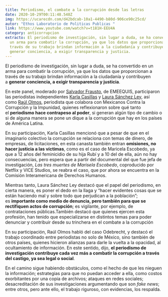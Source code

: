 ```yaml
---
title: Periodismo, el combate a la corrupción desde las letras
date: 2020-10-29T00:11:48.548Z
img: https://ucarecdn.com/d42bdcab-10a1-4490-b80d-906ce90c25cd/
autor: "Ethos Laboratorio de Politicas Publicas "
link: https://www.youtube.com/watch?v=t181H-EEU4A
category: anticorrupcion
extracto: El periodismo de investigación, sin lugar a duda, se ha convertido en
  un arma para combatir la corrupción, ya que los datos que proporcionan a
  través de su trabajo brindan información a la ciudadanía y contribuyen a
  generar conciencia, a exigir transparencia y justicia.
---
```

El periodismo de investigación, sin lugar a duda, se ha convertido en un arma para combatir la corrupción, ya que los datos que proporcionan a través de su trabajo brindan información a la ciudadanía y contribuyen a **generar conciencia, a exigir transparencia y justicia**.

En este panel, moderado por [Salvador Frausto](https://twitter.com/salvadorfrausto?ref_src=twsrc%5Egoogle%7Ctwcamp%5Eserp%7Ctwgr%5Eauthor), de EMEEQUIS, participaron las periodistas independientes [Karla Casillas](https://twitter.com/karlacasillas20?ref_src=twsrc%5Egoogle%7Ctwcamp%5Eserp%7Ctwgr%5Eauthor) y [Laura Sánchez Ley](https://twitter.com/LauraSanchezLey?ref_src=twsrc%5Egoogle%7Ctwcamp%5Eserp%7Ctwgr%5Eauthor), así como [Raúl Olmos](https://twitter.com/raulolmos_mx?lang=es), periodista que colabora con Mexicanos Contra la Corrupción y la Impunidad, quienes reflexionaron sobre qué tanto el **periodismo hace contrapeso al poder**, si generan algún tipo de cambio o si de alguna manera se pone un dique a la corrupción que hay en los países de América Latina. 

En su participación, Karla Casillas mencionó que a pesar de que en el imaginario colectivo la corrupción se relaciona con temas de dinero, de empresas, de licitaciones, en esta canasta también entran **omisiones, no hacer justicia a las víctimas**, como es el caso de Maricela Escobedo, ya que a 12 años del feminicidio de su hija Rubí y a 10 del de ella, aún no hay consecuencias, pero espera que a partir del documental del que fue jefa de investigación, *Las tres muertes de Marisela Escobedo*, coproducido por Netflix y VICE Studios, se reabra el caso, que por ahora se encuentra en la Comisión Interamericana de Derechos Humanos. 

Mientras tanto, Laura Sánchez Ley destacó que el papel del periodismo, en cierta manera, es poner el dedo en la llaga y “hacer evidentes cosas que se están haciendo mal y sobre todo que perjudican a la población”; es **importante como medio de denuncia, pero también para que se rectifiquen actos de corrupción**; es vigilante, por ejemplo, de contrataciones públicas.También destacó que quienes ejercen esta profesión, han tenido que especializarse en distintos temas para poder denunciar y contribuir desde su trinchera en el combate a la corrupción

En su participación, Raúl Olmos habló del caso Odebrecht, y destacó el trabajo coordinado entre periodistas no solo de México, sino también de otros países, quienes hicieron alianzas para darle la vuelta a la opacidad, al ocultamiento de información. En este sentido, dijo, **el periodismo de investigación contribuye cada vez más a combatir la corrupción a través del castigo, ya sea legal o social**.

En el camino sigue habiendo obstáculos, como el hecho de que les nieguen la información; estrategias para que no puedan acceder a ella, como costos exorbitantes por una copia de archivos; ataques en redes sociales; desacreditación de sus investigaciones argumentando que son *fake news*; entre otros, pero ante ello, el trabajo riguroso, con evidencias, los respalda.